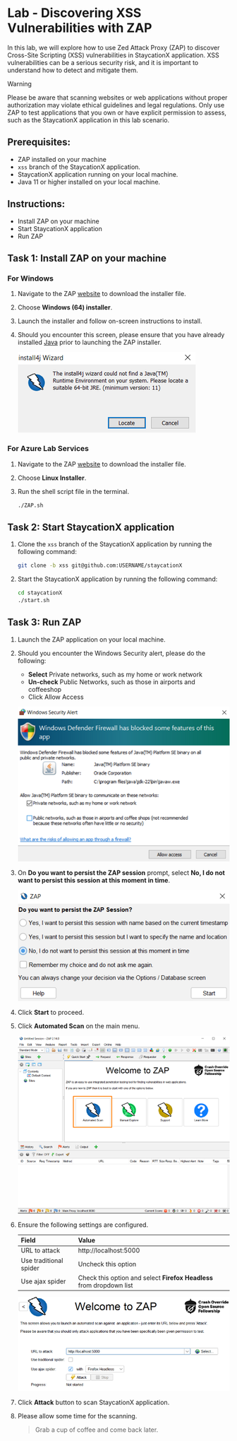 # Lab - Discovering XSS Vulnerabilities with ZAP

In this lab, we will explore how to use Zed Attack Proxy (ZAP) to discover Cross-Site Scripting (XSS) vulnerabilities in StaycationX application. XSS vulnerabilities can be a serious security risk, and it is important to understand how to detect and mitigate them.

> [!WARNING]
> Please be aware that scanning websites or web applications without proper authorization may violate ethical guidelines and legal regulations. Only use ZAP to test applications that you own or have explicit permission to assess, such as the StaycationX application in this lab scenario.

## Prerequisites:
- ZAP installed on your machine
- `xss` branch of the StaycationX application.
- StaycationX application running on your local machine.
- Java 11 or higher installed on your local machine.

## Instructions:
* Install ZAP on your machine
* Start StaycationX application
* Run ZAP

## Task 1: Install ZAP on your machine

### For Windows

1. Navigate to the ZAP [website](https://www.zaproxy.org/download/) to download the installer file.

2. Choose **Windows (64) installer**.

3. Launch the installer and follow on-screen instructions to install.

4. Should you encounter this screen, please ensure that you have already installed [Java](https://www.oracle.com/sg/java/technologies/downloads/) prior to launching the ZAP installer.

   ![](images/lab6C/no-java.png)

### For Azure Lab Services

1. Navigate to the ZAP [website](https://www.zaproxy.org/download/) to download the installer file.

2. Choose **Linux Installer**.

3. Run the shell script file in the terminal.

   ```bash
   ./ZAP.sh
   ```

## Task 2: Start StaycationX application

1. Clone the `xss` branch of the StaycationX application by running the following command:

   ```bash
   git clone -b xss git@github.com:USERNAME/staycationX
   ```

2. Start the StaycationX application by running the following command:
  
   ```bash
   cd staycationX
   ./start.sh
   ```

## Task 3: Run ZAP

1. Launch the ZAP application on your local machine.

2. Should you encounter the Windows Security alert, please do the following:
   -  **Select** Private networks, such as my home or work network
   -  **Un-check** Public Networks, such as those in airports and coffeeshop
   -  Click Allow Access

   ![](images/lab6C/windows-security-alert.png)

3. On **Do you want to persist the ZAP session** prompt, select **No, I do not want to persist this session at this moment in time**.

   ![](images/lab6C/zap-prompt.png)

4. Click **Start** to proceed.

5. Click **Automated Scan** on the main menu.

   ![](images/lab6C/zap-main-menu.png)

6. Ensure the following settings are configured.

   |Field|Value|
   |---|---|
   |URL to attack| http://localhost:5000|
   |Use traditional spider| Uncheck this option|
   |Use ajax spider| Check this option and select **Firefox Headless** from dropdown list|

   ![](images/lab6C/zap-settings.png)

7. Click **Attack** button to scan StaycationX application.

8. Please allow some time for the scanning.
   > Grab a cup of coffee and come back later.



